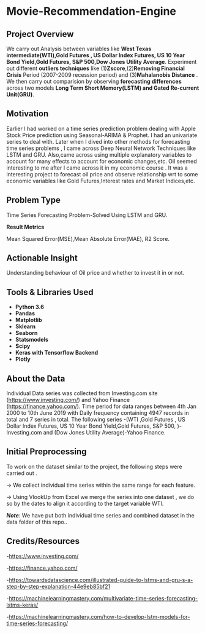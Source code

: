 # Movie-Recommendation-Engine

## Project Overview 
We carry out Analysis between variables like **West Texas intermediate(WTI),Gold Futures , US Dollar Index Futures, US 10 Year Bond Yield,Gold Futures, S&P 500,Dow Jones Utility Average**. 
Experiment out different **outliers techniques** like (1)**Zscore**,(2)**Removing Financial Crisis** Period (2007-2009 recession period) and (3)**Mahalanobis Distance** .
We then carry out comparision by observing **forecasting differences** across two models **Long Term Short Memory(LSTM) and Gated Re-current Unit(GRU)**.

## Motivation
Earlier I had worked on a time series prediction problem dealing with Apple Stock Price prediction using Seasonal-ARIMA & Prophet. 
I had an univariate series to deal with. Later when I dived into other methods for forecasting time series problems , I came across Deep Neural Network Techniques like LSTM and GRU. Also,came across using multiple explanatory variables to account for many effects to account for economic changes,etc.
Oil seemed interesting to me after I came across it in my economic course .
It was a interesting project to forecast oil price and observe relationship wrt to some economic variables like Gold Futures,Interest rates and Market Indices,etc.


## Problem Type
Time Series Forecasting Problem-Solved Using LSTM and GRU.

**Result Metrics**

Mean Squared Error(MSE),Mean Absolute Error(MAE), R2 Score.

## Actionable Insight
Understanding behaviour of Oil price and whether to invest it in or not.

## Tools & Libraries Used
- **Python 3.6**
- **Pandas**        
- **Matplotlib**        
- **Sklearn**            
- **Seaborn**
- **Statsmodels**      
- **Scipy** 
- **Keras with Tensorflow Backend**
- **Plotly** 



       

## About the Data
Individual Data series was collected from Investing.com site (https://www.investing.com/) and Yahoo Finance (https://finance.yahoo.com/). 
Time period for data ranges between 4th Jan 2000 to 10th June 2019 with Daily frequency containing 4947 records in total and 7 series in total.
The following series -(WTI ,Gold Futures , US Dollar Index Futures, US 10 Year Bond Yield,Gold Futures, S&P 500, )-Investing.com and (Dow Jones Utility Average)-Yahoo Finance.

## Initial Preprocessing 
To work on the dataset similar to the project, the following steps were carried out .

-> We collect individual time series within the same range for each feature.

-> Using VlookUp from Excel we merge the series into one dataset , we do so by the dates to align it according to the target variable WTI.

***Note***: We have put both individual time series and combined dataset in the data folder of this repo..


## Credits/Resources
-https://www.investing.com/

-https://finance.yahoo.com/

-https://towardsdatascience.com/illustrated-guide-to-lstms-and-gru-s-a-step-by-step-explanation-44e9eb85bf21

-https://machinelearningmastery.com/multivariate-time-series-forecasting-lstms-keras/

-https://machinelearningmastery.com/how-to-develop-lstm-models-for-time-series-forecasting/
